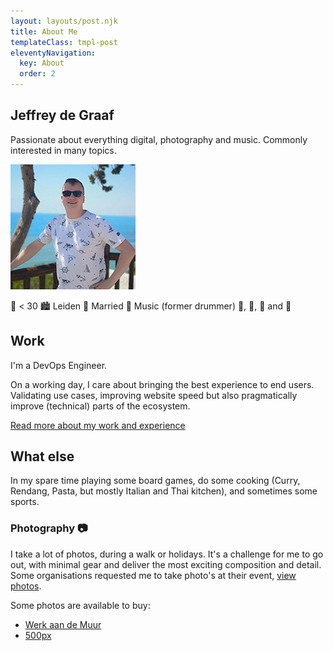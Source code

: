 ```yaml
---
layout: layouts/post.njk
title: About Me
templateClass: tmpl-post
eleventyNavigation:
  key: About
  order: 2
---
```


## Jeffrey de Graaf

Passionate about everything digital, photography and music. Commonly interested in many topics.

<img src="/img/jeffreydegraaf.jpg" alt="Jeffrey de Graaf - during holiday" />

🧑 < 30
🏙️ Leiden
💍 Married
🎵 Music (former drummer)
🍷, 🍺, 🥃 and 🍖

## Work

I'm a DevOps Engineer.

On a working day, I care about bringing the best experience to end users. Validating use cases, improving website speed but also pragmatically improve (technical) parts of the ecosystem.

[Read more about my work and experience](/about/work)

## What else

In my spare time playing some board games, do some cooking (Curry, Rendang, Pasta, but mostly Italian and Thai kitchen), and sometimes some sports.

### Photography 📷

I take a lot of photos, during a walk or holidays. It's a challenge for me to go out, with minimal gear and deliver the most exciting composition and detail.
Some organisations requested me to take photo's at their event, <a href="https://ladolcevita-more.com/albums/" target="_blank">view photos</a>.

Some photos are available to buy:

- <a href="https://www.werkaandemuur.nl/nl/beeldmaker/Jeffrey-de-Graaf/13501" rel="nofollow" target="_blank">Werk aan de Muur</a>
- <a href="https://500px.com/jeffr" rel="nofollow" target="_blank">500px</a>

